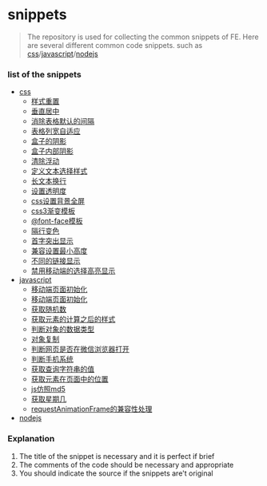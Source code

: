 # snippets
>The repository is used for collecting the common snippets of FE. Here are several different common code snippets. such as [css](https://github.com/seeyou404/snippets/blob/master/css.md)/[javascript](https://github.com/seeyou404/snippets/blob/master/javascript.md)/[nodejs](https://github.com/seeyou404/snippets/blob/master/nodejs.md)

### list of the snippets
* [css](https://github.com/seeyou404/snippets/blob/master/css.md)
  * [样式重置](https://github.com/seeyou404/snippets/blob/master/css.md#样式重置)
  * [垂直居中](https://github.com/seeyou404/snippets/blob/master/css.md#垂直居中)
  * [消除表格默认的间隔](https://github.com/seeyou404/snippets/blob/master/css.md#消除表格默认的间隔)
  * [表格列宽自适应](https://github.com/seeyou404/snippets/blob/master/css.md#表格列宽自适应)
  * [盒子的阴影](https://github.com/seeyou404/snippets/blob/master/css.md#盒子的阴影)
  * [盒子内部阴影](https://github.com/seeyou404/snippets/blob/master/css.md#盒子内部阴影)
  * [清除浮动](https://github.com/seeyou404/snippets/blob/master/css.md#清除浮动)
  * [定义文本选择样式](https://github.com/seeyou404/snippets/blob/master/css.md#定义文本选择样式)
  * [长文本换行](https://github.com/seeyou404/snippets/blob/master/css.md#长文本换行)
  * [设置透明度](https://github.com/seeyou404/snippets/blob/master/css.md#设置透明度)
  * [css设置背景全屏](https://github.com/seeyou404/snippets/blob/master/css.md#css设置背景全屏)
  * [css3渐变模板](https://github.com/seeyou404/snippets/blob/master/css.md#css3渐变模板)
  * [@font-face模板](https://github.com/seeyou404/snippets/blob/master/css.md#@font-face模板)
  * [隔行变色](https://github.com/seeyou404/snippets/blob/master/css.md#隔行变色)
  * [首字突出显示](https://github.com/seeyou404/snippets/blob/master/css.md#首字突出显示)
  * [兼容设置最小高度](https://github.com/seeyou404/snippets/blob/master/css.md#兼容设置最小高度)
  * [不同的链接显示](https://github.com/seeyou404/snippets/blob/master/css.md#不同的链接显示)
  * [禁用移动端的选择高亮显示](https://github.com/seeyou404/snippets/blob/master/css.md#禁用移动端的选择高亮显示)
* [javascript](https://github.com/seeyou404/snippets/blob/master/javascript.md)
  * [移动端页面初始化](https://github.com/seeyou404/snippets/blob/master/javascript.md#移动端页面初始化)
  * [移动端页面初始化](https://github.com/seeyou404/snippets/blob/master/javascript.md#移动端页面初始化)
  * [获取随机数](https://github.com/seeyou404/snippets/blob/master/javascript.md#获取随机数)
  * [获取元素的计算之后的样式](https://github.com/seeyou404/snippets/blob/master/javascript.md#获取元素的计算之后的样式)
  * [判断对象的数据类型](https://github.com/seeyou404/snippets/blob/master/javascript.md#判断对象的数据类型)
  * [对象复制](https://github.com/seeyou404/snippets/blob/master/javascript.md#对象复制)
  * [判断网页是否在微信浏览器打开](https://github.com/seeyou404/snippets/blob/master/javascript.md#判断网页是否在微信浏览器打开)
  * [判断手机系统](https://github.com/seeyou404/snippets/blob/master/javascript.md#判断手机系统)
  * [获取查询字符串的值](https://github.com/seeyou404/snippets/blob/master/javascript.md#获取查询字符串的值)
  * [获取元素在页面中的位置](https://github.com/seeyou404/snippets/blob/master/javascript.md#获取元素在页面中的位置)
  * [js仿照md5](https://github.com/seeyou404/snippets/blob/master/javascript.md#js仿照md5)
  * [获取星期几](https://github.com/seeyou404/snippets/blob/master/javascript.md#获取星期几)
  * [requestAnimationFrame的兼容性处理](https://github.com/seeyou404/snippets/blob/master/javascript.md#requestAnimationFrame的兼容性处理)
* [nodejs](https://github.com/seeyou404/snippets/blob/master/nodejs.md)

### Explanation
1. The title of the snippet is necessary and it is perfect if brief
2. The comments of the code should be necessary and appropriate
3. You should indicate the source if the snippets are't original
